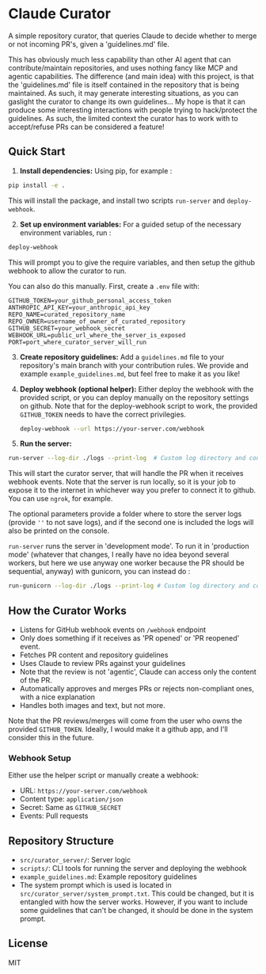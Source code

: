 # Claude Curator

A simple repository curator, that queries Claude to decide whether to merge or not incoming PR's, given a 'guidelines.md' file.

This has obviously much less capability than other AI agent that can contribute/maintain repositories, and uses nothing fancy like MCP and agentic capabilities. The difference (and main idea) with this project, is that the 'guidelines.md' file is itself contained in the repository that is being maintained. As such, it may generate interesting situations, as you can gaslight the curator to change its own guidelines... My hope is that it can produce some interesting interactions with people trying to hack/protect the guidelines. As such, the limited context the curator has to work with to accept/refuse PRs can be considered a feature!

## Quick Start

1. **Install dependencies:**
Using pip, for example :
```bash
pip install -e .
```

This will install the package, and install two scripts `run-server` and `deploy-webhook`.

2. **Set up environment variables:**
For a guided setup of the necessary environment variables, run :
```bash
deploy-webhook
```
This will prompt you to give the require variables, and then setup the github webhook to allow the curator to run.

You can also do this manually. First, create a `.env` file with:

```
GITHUB_TOKEN=your_github_personal_access_token
ANTHROPIC_API_KEY=your_anthropic_api_key
REPO_NAME=curated_repository_name
REPO_OWNER=username_of_owner_of_curated_repository
GITHUB_SECRET=your_webhook_secret
WEBHOOK_URL=public_url_where_the_server_is_exposed
PORT=port_where_curator_server_will_run
```

3. **Create repository guidelines:**
Add a `guidelines.md` file to your repository's main branch with your contribution rules. We provide and example `example_guidelines.md`, but feel free to make it as you like!

4. **Deploy webhook (optional helper):**
Either deploy the webhook with the provided script, or you can deploy manually on the repository settings on github. Note that for the deploy-webhook script to work, the provided `GITHUB_TOKEN` needs to have the correct privilegies.
   ```bash
   deploy-webhook --url https://your-server.com/webhook
   ```

5. **Run the server:**
```bash
run-server --log-dir ./logs --print-log  # Custom log directory and console output
```

This will start the curator server, that will handle the PR when it receives webhook events. Note that the server is run locally, so it is your job to expose it to the internet in whichever way you prefer to connect it to github. You can use `ngrok`, for example.

The optional parameters provide a folder where to store the server logs (provide `''` to not save logs), and if the second one is included the logs will also be printed on the console.

`run-server` runs the server in 'development mode'. To run it in 'production mode' (whatever that changes, I really have no idea beyond several workers, but here we use anyway one worker because the PR should be sequential, anyway) with gunicorn, you can instead do :

```bash
run-gunicorn --log-dir ./logs --print-log # Custom log directory and console output
```

## How the Curator Works
- Listens for GitHub webhook events on `/webhook` endpoint
- Only does something if it receives as 'PR opened' or 'PR reopened' event.
- Fetches PR content and repository guidelines
- Uses Claude to review PRs against your guidelines
- Note that the review is not 'agentic', Claude can access only the content of the PR.
- Automatically approves and merges PRs or rejects non-compliant ones, with a nice explanation
- Handles both images and text, but not more.

Note that the PR reviews/merges will come from the user who owns the provided `GITHUB_TOKEN`. Ideally, I would make it a github app, and I'll consider this in the future.

### Webhook Setup

Either use the helper script or manually create a webhook:
- URL: `https://your-server.com/webhook`
- Content type: `application/json`
- Secret: Same as `GITHUB_SECRET`
- Events: Pull requests

## Repository Structure

- `src/curator_server/`: Server logic
- `scripts/`: CLI tools for running the server and deploying the webhook
- `example_guidelines.md`: Example repository guidelines
- The system prompt which is used is located in `src/curator_server/system_prompt.txt`. This could be changed, but it is entangled with how the server works. However, if you want to include some guidelines that can't be changed, it should be done in the system prompt.

## License
MIT